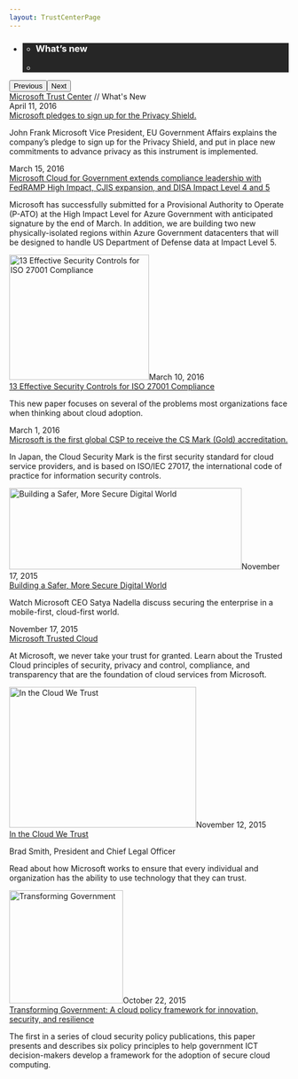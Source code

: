 ```yaml
---
layout: TrustCenterPage
---
```

<div class="row-fluid">
   <div class="span">
      <div>
         <div id="" data-cols="1" data-view1="1" data-view2="1" data-view3="1" data-view4="1" class="row-fluid wider hero grid-container">
            <div class="span bp0-col-1-1 bp1-col-1-1 bp2-col-1-1 bp3-col-1-1">
               <div bi:type="slideshow" class="slideshow slideshow-hero hero" xmlns:bi="urn:schemas-microsoft-com:mscom:bi">
                  <ul bi:type="list" class="slides">
                     <li id="slide-1" bi:index="0" selectBi="">
                        <div class="heroitem light-foreground" bi:type="heroitem">
                           <div class="media" bi:parenttitle="t1">
                              <a href="" bi:track="False" bi:titleflag="t1" bi:index="0">
                                 <div data-picture="" data-alt="Whats New" data-disable-swap-below="">
                                    <div data-src="https://c.s-microsoft.com/en-us/CMSImages/MS_TrustCenter_Whats_New_Header.jpg?version=9f644300-f787-a453-8452-7b3974e50a6c"></div>
                                    <noscript></noscript>
                                 </div>
                              </a>
                           </div>
                           <div class="text" bi:type="cta">
                              <div class="text-container">
                                 <div class="box" style="background: rgba(0,0,0,.85); color: #FFFFFF;">
                                    <ul bi:type="list" class="headerCaption subpageHeaderCaption">
                                       <li class="box-title">
                                          <h3 class="box-title" bi:type="title" bi:title="t1" style="color: #FFFFFF;">What’s new</h3>
                                       </li>
                                       <li class="box-actions box-description"><a target="_self" class="mscom-link" href=""></a></li>
                                    </ul>
                                 </div>
                              </div>
                           </div>
                        </div>
                     </li>
                  </ul>
                  <div class="navigation international" bi:track="false">
                     <div class="grid-container settop" data-title-text="Go To Slide "></div>
                  </div>
                  <div class="prev-next" bi:track="false"><button class="prev"><span class="icon-left" aria-hidden="true"></span><span class="screen-reader-text">Previous</span></button><button class="next"><span class="icon-right" aria-hidden="true"></span><span class="screen-reader-text">Next</span></button></div>
                  <div id="play-pause" class="play-pause" style="display:none">
                     <div class="pause"><button id="pauseButton" class="pause_button"><span class="icon-pause" aria-hidden="true"></span><span class="screen-reader-text">Pause</span></button></div>
                     <div class="play"><button id="playButton" class="play_button"><span class="icon-play" aria-hidden="true"></span><span class="screen-reader-text">Play</span></button></div>
                  </div>
               </div>
            </div>
         </div>
         <div id="" data-cols="1" data-view1="1" data-view2="1" data-view3="1" data-view4="1" class="row-fluid grid-container mscom-grid-container breadcrumbs">
            <div class="span bp0-col-1-1 bp1-col-1-1 bp2-col-1-1 bp3-col-1-1"><a target="_self" class="mscom-link" href="https://www.microsoft.com/en-us/TrustCenter/default.aspx">Microsoft Trust Center</a> // What's New</div>
         </div>
         <div id="" data-cols="1" data-view1="1" data-view2="1" data-view3="1" data-view4="1" class="row-fluid grid-container mscom-grid-container whatsNewBody wider">
            <div class="span bp0-col-1-1 bp1-col-1-1 bp2-col-1-1 bp3-col-1-1">
               <div data-cols="1" data-view1="1" data-view2="1" data-view3="1" data-view4="1" class="row-fluid">
                  <div class="span bp0-col-1-1 bp1-col-1-1 bp2-col-1-1 bp3-col-1-1">
                     <div id="" data-cols="1" data-view1="1" data-view2="1" data-view3="1" data-view4="1" class="row-fluid grid-container mscom-grid-container">
                        <div class="span bp0-col-1-1 bp1-col-1-1 bp2-col-1-1 bp3-col-1-1">
                           <label class="date">April 11, 2016</label><br /><label><a target="_blank" class="mscom-link" href="https://blogs.microsoft.com/eupolicy/2016/04/11/microsofts-commitments-including-dpa-cooperation-under-the-eu-u-s-privacy-shield/">Microsoft pledges to sign up for the Privacy Shield.</a></label>
                           <p>John Frank Microsoft Vice President, EU Government Affairs explains the company’s pledge to sign up for the Privacy Shield, and put in place new commitments to advance privacy as this instrument is implemented.</p>
                        </div>
                     </div>
                  </div>
               </div>
               <div data-cols="1" data-view1="1" data-view2="1" data-view3="1" data-view4="1" class="row-fluid">
                  <div class="span bp0-col-1-1 bp1-col-1-1 bp2-col-1-1 bp3-col-1-1">
                     <div id="" data-cols="1" data-view1="1" data-view2="1" data-view3="1" data-view4="1" class="row-fluid grid-container mscom-grid-container">
                        <div class="span bp0-col-1-1 bp1-col-1-1 bp2-col-1-1 bp3-col-1-1">
                           <label class="date">March 15, 2016</label><br /><label><a target="_blank" class="mscom-link" href="https://azure.microsoft.com/en-us/blog/microsoft-cloud-for-government-extends-leadership-in-compliance/">Microsoft Cloud for Government extends compliance leadership with FedRAMP High Impact, CJIS expansion, and DISA Impact Level 4 and 5 </a></label>
                           <p>Microsoft has successfully submitted for a Provisional Authority to Operate (P-ATO) at the High Impact Level for Azure
                              Government with anticipated signature by the end of March. In addition, we are building two new physically-isolated
                              regions within Azure Government datacenters that will be designed to handle US Department of Defense data at Impact
                              Level 5. 
                           </p>
                        </div>
                     </div>
                  </div>
               </div>
               <div data-cols="1" data-view1="1" data-view2="1" data-view3="1" data-view4="1" class="row-fluid">
                  <div class="span bp0-col-1-1 bp1-col-1-1 bp2-col-1-1 bp3-col-1-1">
                     <div id="" data-cols="1" data-view1="1" data-view2="1" data-view3="1" data-view4="1" class="row-fluid grid-container mscom-grid-container">
                        <div class=" span bp0-col-1-1 bp1-col-1-1 bp2-col-1-1 bp3-col-1-1">
                           <img src="https://c.s-microsoft.com/en-us/CMSImages/Whats_New_Thumbnail.png?version=937e4664-e5d6-5870-2831-189b050c6095" class="mscom-image" alt="13 Effective Security Controls for ISO 27001 Compliance" title="13 Effective Security Controls for ISO 27001 Compliance" width="252" height="226" /><label class="date">March 10, 2016</label><br /><label><a target="_blank" class="mscom-link" href="http://download.microsoft.com/download/1/2/9/12943B91-BBE8-415C-9E0A-4844407E4377/13%20Effective%20Security%20Controls%20for%20ISO%2027001%20Compliance.pdf">13 Effective Security Controls for ISO 27001 Compliance</a></label>
                           <p>This new paper focuses on several of the problems most organizations face when thinking about cloud adoption. </p>
                        </div>
                     </div>
                  </div>
               </div>
               <div data-cols="1" data-view1="1" data-view2="1" data-view3="1" data-view4="1" class="row-fluid">
                  <div class="span bp0-col-1-1 bp1-col-1-1 bp2-col-1-1 bp3-col-1-1">
                     <div id="" data-cols="1" data-view1="1" data-view2="1" data-view3="1" data-view4="1" class="row-fluid grid-container mscom-grid-container">
                        <div class="span bp0-col-1-1 bp1-col-1-1 bp2-col-1-1 bp3-col-1-1">
                           <label class="date">March 1, 2016</label><br /><label><a target="_blank" class="mscom-link" href="https://azure.microsoft.com/en-us/blog/microsoft-first-global-csp-to-receive-the-cloud-security-mark-gold-accreditation/">Microsoft is the first global CSP to receive the CS Mark (Gold) accreditation.</a></label>
                           <p>In Japan, the Cloud Security Mark is the first security standard for cloud service providers, and is based on ISO/IEC 27017, the international code of practice for information security controls.</p>
                        </div>
                     </div>
                  </div>
               </div>
               <div data-cols="1" data-view1="1" data-view2="1" data-view3="1" data-view4="1" class="row-fluid">
                  <div class="span bp0-col-1-1 bp1-col-1-1 bp2-col-1-1 bp3-col-1-1">
                     <div id="" data-cols="1" data-view1="1" data-view2="1" data-view3="1" data-view4="1" class="row-fluid grid-container mscom-grid-container">
                        <div class=" span bp0-col-1-1 bp1-col-1-1 bp2-col-1-1 bp3-col-1-1">
                           <img src="https://c.s-microsoft.com/en-us/CMSImages/Building-a-safer-more-secure-digital-world.jpg?version=f86c261d-fe3e-d2f7-fe2a-61da761bd8ab" class="mscom-image" alt="Building a Safer, More Secure Digital World" title="Building a Safer, More Secure Digital World" width="419" height="147" /><label class="date">November 17, 2015</label><br /><label><a target="_blank" class="mscom-link" href="http://news.microsoft.com/security2015/">Building a Safer, More Secure Digital World</a></label>
                           <p>Watch Microsoft CEO Satya Nadella discuss securing the enterprise in a mobile-first, cloud-first world.</p>
                        </div>
                     </div>
                  </div>
               </div>
               <div data-cols="1" data-view1="1" data-view2="1" data-view3="1" data-view4="1" class="row-fluid">
                  <div class="span bp0-col-1-1 bp1-col-1-1 bp2-col-1-1 bp3-col-1-1">
                     <div id="" data-cols="1" data-view1="1" data-view2="1" data-view3="1" data-view4="1" class="row-fluid grid-container mscom-grid-container">
                        <div class="span bp0-col-1-1 bp1-col-1-1 bp2-col-1-1 bp3-col-1-1">
                           <label class="date">November 17, 2015</label><br /><label><a target="_blank" class="mscom-link" href="http://microsoft.com/trustedcloud">Microsoft Trusted Cloud</a></label>
                           <p>At Microsoft, we never take your trust for granted. Learn about the Trusted Cloud principles of security, privacy
                              and control, compliance, and transparency that are the foundation of cloud services from Microsoft.
                           </p>
                        </div>
                     </div>
                  </div>
               </div>
               <div data-cols="1" data-view1="1" data-view2="1" data-view3="1" data-view4="1" class="row-fluid">
                  <div class="span bp0-col-1-1 bp1-col-1-1 bp2-col-1-1 bp3-col-1-1">
                     <div id="" data-cols="1" data-view1="1" data-view2="1" data-view3="1" data-view4="1" class="row-fluid grid-container mscom-grid-container">
                        <div class=" span bp0-col-1-1 bp1-col-1-1 bp2-col-1-1 bp3-col-1-1">
                           <img src="https://c.s-microsoft.com/en-us/CMSImages/In-the-cloud-we-trust.jpg?version=a45a30d2-7b57-0914-56e9-375683b5b599" class="mscom-image" alt="In the Cloud We Trust" title="In the Cloud We Trust" width="337" height="254" /><label class="date">November 12, 2015</label><br /><label><a target="_blank" class="mscom-link" href="http://news.microsoft.com/stories/inthecloudwetrust/">In the Cloud We Trust</a></label>
                           <p>Brad Smith, President and Chief Legal Officer</p>
                           <p>Read about how Microsoft works to ensure that every individual and organization has the ability to use technology
                              that they can trust.
                           </p>
                        </div>
                     </div>
                  </div>
               </div>
               <!--<div data-cols="1" data-view1="1" data-view2="1" data-view3="1" data-view4="1" class="row-fluid">
                  <div class="span bp0-col-1-1 bp1-col-1-1 bp2-col-1-1 bp3-col-1-1">
                  	<div id="" data-cols="1" data-view1="1" data-view2="1" data-view3="1" data-view4="1" class="row-fluid grid-container mscom-grid-container">
                  		<div class="span bp0-col-1-1 bp1-col-1-1 bp2-col-1-1 bp3-col-1-1">
                  			<label class="date">October 21, 2015</label>
                  			<br />
                  			<label>
                  				<mscom:link disablebitracking="false" target="_blank" text="Microsoft Office 365 enhances SOC audit reports with new trust principles"
                  				href="https://blogs.office.com/2015/10/21/announcing-the-enhanced-office-365-soc-audit-reports-with-new-trust-principles/"></mscom:link>
                  			</label>
                  			<p>Office 365 has added two new trust principles,
                  				<mscom:link disablebitracking="false" target="_blank" text="Processing Integrity" href="http://www.aicpa.org/InterestAreas/InformationTechnology/Resources/SOC/TrustServices/Pages/Trust%20Services%20Principles—An%20Overview.aspx"></mscom:link> and
                  				<mscom:link disablebitracking="false" target="_blank" text="Confidentiality" href="http://www.aicpa.org/InterestAreas/InformationTechnology/Resources/SOC/TrustServices/Pages/Trust%20Services%20Principles—An%20Overview.aspx"></mscom:link>, to its Service Organization Controls (SOC) audit reports. These build on the established Security
                  				and Availability trust principles.</p>
                  		</div>
                  	</div>
                  </div>
                  </div>-->
               <div data-cols="1" data-view1="1" data-view2="1" data-view3="1" data-view4="1" class="row-fluid">
                  <div class="span bp0-col-1-1 bp1-col-1-1 bp2-col-1-1 bp3-col-1-1">
                     <div id="" data-cols="1" data-view1="1" data-view2="1" data-view3="1" data-view4="1" class="row-fluid grid-container mscom-grid-container">
                        <div class=" span bp0-col-1-1 bp1-col-1-1 bp2-col-1-1 bp3-col-1-1">
                           <img src="https://c.s-microsoft.com/en-us/CMSImages/Transforming-government.jpg?version=f9abadb6-552a-f83d-820d-dcaf9155b609" class="mscom-image" alt="Transforming Government" title="Transforming Government" width="205" height="204" /><label class="date">October 22, 2015</label><br /><label><a target="_blank" class="mscom-link" href="http://aka.ms/cloudsecurityprinciples">Transforming Government: A cloud policy framework for innovation, security, and resilience</a></label>
                           <p>The first in a series of cloud security policy publications, this paper presents and describes six policy principles
                              to help government ICT decision-makers develop a framework for the adoption of secure cloud computing.
                           </p>
                        </div>
                     </div>
                  </div>
               </div>
            </div>
         </div>
      </div>
   </div>
</div>
<div class="row-fluid" data-view4="1" data-view3="1" data-view2="1" data-view1="1" data-cols="1">
   <div class="span bp0-col-1-1 bp1-col-1-1 bp2-col-1-1 bp3-col-1-1"></div>
</div>
